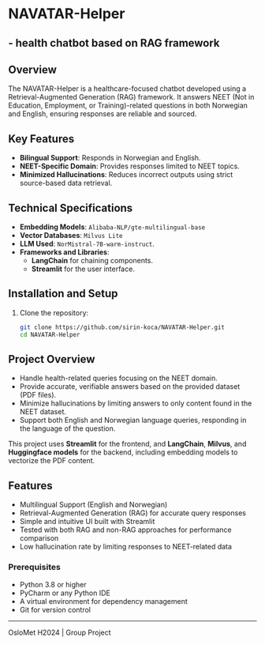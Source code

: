 # NAVATAR-Helper
## - health chatbot based on RAG framework

## Overview
The NAVATAR-Helper is a healthcare-focused chatbot developed using a Retrieval-Augmented Generation (RAG) framework. It answers NEET (Not in Education, Employment, or Training)-related questions in both Norwegian and English, ensuring responses are reliable and sourced.

## Key Features
- **Bilingual Support**: Responds in Norwegian and English.
- **NEET-Specific Domain**: Provides responses limited to NEET topics.
- **Minimized Hallucinations**: Reduces incorrect outputs using strict source-based data retrieval.

## Technical Specifications
- **Embedding Models**: `Alibaba-NLP/gte-multilingual-base`
- **Vector Databases**: `Milvus Lite`
- **LLM Used**: `NorMistral-7B-warm-instruct`.
- **Frameworks and Libraries**:
  - **LangChain** for chaining components.
  - **Streamlit** for the user interface.

## Installation and Setup
1. Clone the repository:
   ```bash
   git clone https://github.com/sirin-koca/NAVATAR-Helper.git
   cd NAVATAR-Helper

## Project Overview 
- Handle health-related queries focusing on the NEET domain.
- Provide accurate, verifiable answers based on the provided dataset (PDF files).
- Minimize hallucinations by limiting answers to only content found in the NEET dataset.
- Support both English and Norwegian language queries, responding in the language of the question.

This project uses **Streamlit** for the frontend, and **LangChain**, **Milvus**, and **Huggingface models** for the backend, including embedding models to vectorize the PDF content.

## Features

- Multilingual Support (English and Norwegian)
- Retrieval-Augmented Generation (RAG) for accurate query responses
- Simple and intuitive UI built with Streamlit
- Tested with both RAG and non-RAG approaches for performance comparison
- Low hallucination rate by limiting responses to NEET-related data

### Prerequisites
- Python 3.8 or higher
- PyCharm or any Python IDE
- A virtual environment for dependency management
- Git for version control

---

OsloMet H2024 | Group Project





